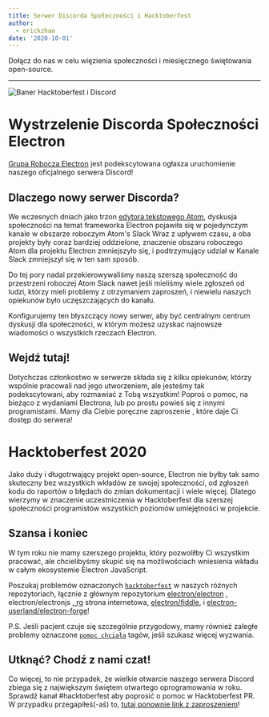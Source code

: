 ```yaml
---
title: Serwer Discorda Społeczności i Hacktoberfest
author:
  - erickzhao
date: '2020-10-01'
---
```


Dołącz do nas w celu więzienia społeczności i miesięcznego świętowania open-source.

---

![Baner Hacktoberfest i Discord](https://user-images.githubusercontent.com/16010076/94834005-add7b380-03c4-11eb-8dfc-af5e3972fa53.png)


# Wystrzelenie Discorda Społeczności Electron
[Grupa Robocza Electron](https://github.com/electron/governance/tree/master/wg-outreach) jest podekscytowana ogłasza uruchomienie naszego oficjalnego serwera Discord!

## Dlaczego nowy serwer Discorda?
We wczesnych dniach jako trzon [edytora tekstowego Atom](https://atom.io/), dyskusja społeczności na temat frameworka Electron pojawiła się w pojedynczym kanale w obszarze roboczym Atom's Slack Wraz z upływem czasu, a oba projekty były coraz bardziej oddzielone, znaczenie obszaru roboczego Atom dla projektu Electron zmniejszyło się, i podtrzymujący udział w Kanale Slack zmniejszył się w ten sam sposób.

Do tej pory nadal przekierowywaliśmy naszą szerszą społeczność do przestrzeni roboczej Atom Slack nawet jeśli mieliśmy wiele zgłoszeń od ludzi, którzy mieli problemy z otrzymaniem zaproszeń, i niewielu naszych opiekunów było uczęszczających do kanału.

Konfigurujemy ten błyszczący nowy serwer, aby być centralnym centrum dyskusji dla społeczności, w którym możesz uzyskać najnowsze wiadomości o wszystkich rzeczach Electron.

## Wejdź tutaj!
Dotychczas członkostwo w serwerze składa się z kilku opiekunów, którzy wspólnie pracowali nad jego utworzeniem, ale jesteśmy tak podekscytowani, aby rozmawiać z Tobą wszystkim! Poproś o pomoc, na bieżąco z wydaniami Electrona, lub po prostu powieś się z innymi programistami. Mamy dla Ciebie poręczne zaproszenie [](https://discord.gg/H6uTh7m) , które daje Ci dostęp do serwera!

# Hacktoberfest 2020
Jako duży i długotrwający projekt open-source, Electron nie byłby tak samo skuteczny bez wszystkich wkładów ze swojej społeczności, od zgłoszeń kodu do raportów o błędach do zmian dokumentacji i wiele więcej. Dlatego wierzymy w znaczenie uczestniczenia w Hacktoberfest dla szerszej społeczności programistów wszystkich poziomów umiejętności w projekcie.

## Szansa i koniec
W tym roku nie mamy szerszego projektu, który pozwoliłby Ci wszystkim pracować, ale chcielibyśmy skupić się na możliwościach wniesienia wkładu w całym ekosystemie Electron JavaScript.

Poszukaj problemów oznaczonych [`hacktoberfest`](https://github.com/search?q=is%3Aissue+is%3Aopen+label%3Ahacktoberfest+org%3Aelectron+org%3Aelectron-userland) w naszych różnych repozytoriach, łącznie z głównym repozytorium [electron/electron](https://github.com/electron/electron/issues?q=is%3Aopen+is%3Aissue+label%3A%22hacktoberfest%22+) , electron/electronjs [. rg](https://github.com/electron/electronjs.org/issues?q=is%3Aopen+is%3Aissue+label%3A%22hacktoberfest%22+) strona internetowa, [electron/fiddle](https://github.com/electron/fiddle/issues?q=is%3Aopen+is%3Aissue+label%3A%22hacktoberfest%22+), i [electron-userland/electron-forge](https://github.com/electron-userland/electron-forge/issues?q=is%3Aopen+is%3Aissue+label%3A%22hacktoberfest%22+)!

P.S. Jeśli pacjent czuje się szczególnie przygodowy, mamy również zaległe problemy oznaczone [`pomoc chciała`](https://github.com/search?q=is%3Aissue+is%3Aopen+label%3A%22help+wanted%22+org%3Aelectron+org%3Aelectron-userland) tagów, jeśli szukasz więcej wyzwania.

## Utknąć? Chodź z nami czat!
Co więcej, to nie przypadek, że wielkie otwarcie naszego serwera Discord zbiega się z największym świętem otwartego oprogramowania w roku. Sprawdź kanał #hacktoberfest aby poprosić o pomoc w Hacktoberfest PR. W przypadku przegapiłeś(-aś) to, [tutaj ponownie link z zaproszeniem](https://discord.gg/H6uTh7m)!
